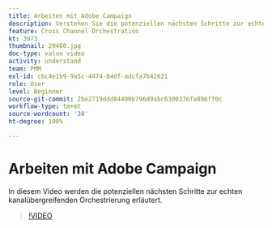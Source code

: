 ```yaml
---
title: Arbeiten mit Adobe Campaign
description: Verstehen Sie die potenziellen nächsten Schritte zur echten kanalübergreifenden Orchestrierung.
feature: Cross Channel Orchestration
kt: 3973
thumbnail: 29460.jpg
doc-type: value video
activity: understand
team: PMM
exl-id: c6c4e1b9-9a5c-4474-84df-adcfa7b42621
role: User
level: Beginner
source-git-commit: 2be2719ddd84490b796d9abc6300376fa896ff0c
workflow-type: tm+mt
source-wordcount: '30'
ht-degree: 100%

---
```


# Arbeiten mit Adobe Campaign

In diesem Video werden die potenziellen nächsten Schritte zur echten kanalübergreifenden Orchestrierung erläutert.

>[!VIDEO](https://video.tv.adobe.com/v/29460?quality=12)
